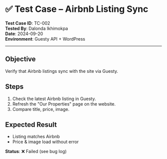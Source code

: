 # ✅ Test Case – Airbnb Listing Sync

**Test Case ID**: TC-002  
**Tested By**: Dalonda Ikhimokpa  
**Date**: 2024-09-20  
**Environment**: Guesty API + WordPress

---

## Objective
Verify that Airbnb listings sync with the site via Guesty.

## Steps
1. Check the latest Airbnb listing in Guesty.
2. Refresh the "Our Properties" page on the website.
3. Compare title, price, image.

## Expected Result
- Listing matches Airbnb
- Price & image load without error

**Status**: ❌ Failed (see bug log)
